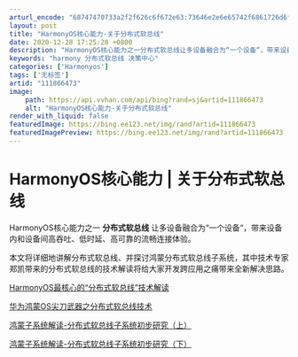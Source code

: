 ```yaml
---
arturl_encode: "68747470733a2f2f626c6f672e63:73646e2e6e65742f6861726d6f6e79636f6d6d756e6974792f:61727469636c652f64657461696c732f313131383636343733"
layout: post
title: "HarmonyOS核心能力-关于分布式软总线"
date: 2020-12-28 17:25:28 +0800
description: "HarmonyOS核心能力之一分布式软总线让多设备融合为“一个设备“，带来设备内和设备间高吞吐、低时"
keywords: "harmony 分布式软总线 决策中心"
categories: ['Harmonyos']
tags: ['无标签']
artid: "111866473"
image:
    path: https://api.vvhan.com/api/bing?rand=sj&artid=111866473
    alt: "HarmonyOS核心能力-关于分布式软总线"
render_with_liquid: false
featuredImage: https://bing.ee123.net/img/rand?artid=111866473
featuredImagePreview: https://bing.ee123.net/img/rand?artid=111866473
---
```


# HarmonyOS核心能力 | 关于分布式软总线

HarmonyOS核心能力之一
**分布式软总线**
让多设备融合为“一个设备“，带来设备内和设备间高吞吐、低时延、高可靠的流畅连接体验。

本文将详细地讲解分布式软总线、并探讨鸿蒙分布式软总线子系统，其中技术专家郑凯带来的分布式软总线的技术解读将给大家开发跨应用之痛带来全新解决思路。

[HarmonyOS最核心的“分布式软总线”技术解读](https://blog.csdn.net/harmonycommunity/article/details/111608399)

[华为鸿蒙OS尖刀武器之分布式软总线技术](https://blog.csdn.net/guoguo527/article/details/109014004)

[鸿蒙子系统解读-分布式软总线子系统初步研究（上）](https://blog.csdn.net/weixin_47070198/article/details/109842610)

[鸿蒙子系统解读-分布式软总线子系统初步研究（下）](https://blog.csdn.net/weixin_47070198/article/details/110066180)